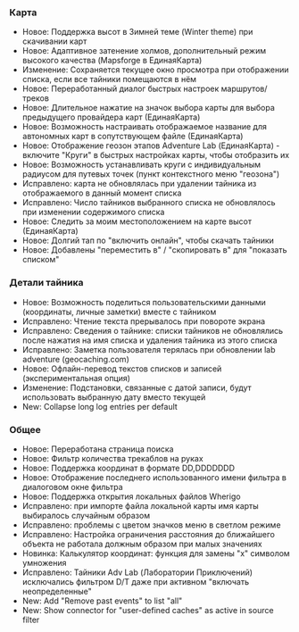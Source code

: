 ### Карта
- Новое: Поддержка высот в Зимней теме (Winter theme) при скачивании карт
- Новое: Адаптивное затенение холмов, дополнительный режим высокого качества (Mapsforge в ЕдинаяКарта)
- Изменение: Сохраняется текущее окно просмотра при отображении списка, если все тайники помещаются в нём
- Новое: Переработанный диалог быстрых настроек маршрутов/треков
- Новое: Длительное нажатие на значок выбора карты для выбора предыдущего провайдера карт (ЕдинаяКарта)
- Новое: Возможность настраивать отображаемое название для автономных карт в сопутствующем файле (ЕдинаяКарта)
- Новое: Отображение геозон этапов Adventure Lab (ЕдинаяКарта) - включите "Круги" в быстрых настройках карты, чтобы отобразить их
- Новое: Возможность устанавливать круги с индивидуальным радиусом для путевых точек (пункт контекстного меню "геозона")
- Исправлено: карта не обновлялась при удалении тайника из отображаемого в данный момент списка
- Исправлено: Число тайников выбранного списка не обновлялось при изменении содержимого списка
- Новое: Следить за моим местоположением на карте высот (ЕдинаяКарта)
- Новое: Долгий тап по "включить онлайн", чтобы скачать тайники
- Новое: Добавлены "переместить в" / "скопировать в" для "показать списком"

### Детали тайника
- Новое: Возможность поделиться пользовательскими данными (координаты, личные заметки) вместе с тайником
- Исправлено: Чтение текста прерывалось при повороте экрана
- Исправлено: Сведения о тайнике: списки тайников не обновлялись после нажатия на имя списка и удаления тайника из этого списка
- Исправлено: Заметка пользователя терялась при обновлении lab adventure (geocaching.com)
- Новое: Офлайн-перевод текстов списков и записей (экспериментальная опция)
- Изменение: Подстановки, связанные с датой записи, будут использовать выбранную дату вместо текущей
- New: Collapse long log entries per default

### Общее
- Новое: Переработана страница поиска
- Новое: Фильтр количества трекаблов на руках
- Новое: Поддержка координат в формате DD,DDDDDDD
- Новое: Отображение последнего использованного имени фильтра в диалоговом окне фильтра
- Новое: Поддержка открытия локальных файлов Wherigo
- Исправлено: при импорте файла локальной карты имя карты выбиралось случайным образом
- Исправлено: проблемы с цветом значков меню в светлом режиме
- Исправлено: Настройка ограничения расстояния до ближайшего объекта не работала должным образом при малых значениях
- Новинка: Калькулятор координат: функция для замены "x" символом умножения
- Исправлено: Тайники Adv Lab (Лаборатории Приключений) исключались фильтром D/T даже при активном "включать неопределенные"
- New: Add "Remove past events" to list "all"
- New: Show connector for "user-defined caches" as active in source filter
